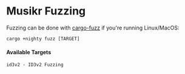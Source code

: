 # Musikr Fuzzing

Fuzzing can be done with [cargo-fuzz](https://github.com/rust-fuzz/cargo-fuzz) if you're running Linux/MacOS:

```
cargo +nighty fuzz [TARGET]
```

#### Available Targets

```
id3v2 - ID3v2 Fuzzing
```
